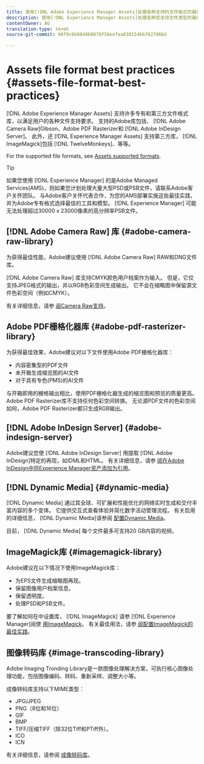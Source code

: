 ```yaml
---
title: 使用[!DNL Adobe Experience Manager Assets]处理各种支持的文件格式的最佳实践。
description: 使用[!DNL Experience Manager Assets]处理各种受支持文件类型的最佳实践。
contentOwner: AG
translation-type: tm+mt
source-git-commit: 90f9c0b60d4b0878f56eefea838154bb7627066d

---
```



# Assets file format best practices {#assets-file-format-best-practices}

[!DNL Adobe Experience Manager Assets] 支持许多专有和第三方文件格式库，以满足用户的各种文件支持要求。 支持的Adobe库包括、 [!DNL Adobe Camera Raw]Gibson、Adobe PDF Rasterizer和 [!DNL Adobe InDesign Server]。 此外，还 [!DNL Experience Manager Assets] 支持第三方库， [!DNL ImageMagick]包括 [!DNL TwelveMonkeys]、等等。

For the supported file formats, see [Assets supported formats](/help/assets/assets-formats.md).

>[!TIP]
>
>如果您使用 [!DNL Experience Manager] 的是Adobe Managed Services(AMS)，则如果您计划处理大量大型PSD或PSB文件，请联系Adobe客户关怀团队。 与Adobe客户关怀代表合作，为您的AMS部署实施这些最佳实践，并为Adobe专有格式选择最佳的工具和模型。 [!DNL Experience Manager] 可能无法处理超过30000 x 23000像素的高分辨率PSB文件。

## [!DNL Adobe Camera Raw] 库 {#adobe-camera-raw-library}

为获得最佳性能，Adobe建议使用 [!DNL Adobe Camera Raw] RAW和DNG文件库。

[!DNL Adobe Camera Raw] 库支持CMYK颜色用户档案作为输入。 但是，它仅支持JPEG格式的输出，并以RGB色彩空间生成输出。 它不会在缩略图中保留源文件色彩空间（例如CMYK）。

有关详细信息，请参 [阅Camera Raw支持](/help/assets/camera-raw.md)。

## Adobe PDF栅格化器库 {#adobe-pdf-rasterizer-library}

为获得最佳效果，Adobe建议对以下文件使用Adobe PDF栅格化器库：

* 内容密集型的PDF文件
* 未开箱生成缩览图的AI文件
* 对于具有专色(PMS)的AI文件

与开箱即用的栅格输出相比，使用PDF栅格化器生成的缩览图和预览的质量更高。 Adobe PDF Rasterizer库不支持任何色彩空间转换。 无论源PDF文件的色彩空间如何，Adobe PDF Rasterizer都只生成RGB输出。

## [!DNL Adobe InDesign Server] {#adobe-indesign-server}

Adobe建议您使 [!DNL Adobe InDesign Server] 用提取 [!DNL Adobe InDesign]特定的再现，如IDML和HTML。 有关详细信息，请参 [阅在Adobe InDesign中将Experience Manager资产添加为引用](/help/assets/managing-linked-subassets.md#refai)。

## [!DNL Dynamic Media]  {#dynamic-media}

[!DNL Dynamic Media] 通过其全球、可扩展和性能优化的网络实时生成和交付丰富内容的多个变体。 它提供交互式查看体验并简化数字活动管理流程。 有关启用的详细信息， [!DNL Dynamic Media]请参阅 [配置Dynamic Media](/help/assets/config-dynamic.md)。

目前， [!DNL Dynamic Media] 每个文件最多可支持20 GB内容的视频。

## ImageMagick库 {#imagemagick-library}

Adobe建议在以下情况下使用ImageMagick库：

* 为EPS文件生成缩略图再现。
* 保留图像用户档案信息。
* 保留透明度。
* 处理PSD和PSB文件。

要了解如何在中设置库， [!DNL ImageMagick] 请参 [!DNL Experience Manager]阅使 [用ImageMagick](/help/assets/media-handlers.md#an-example-using-imagemagick)。 有关最佳用法，请参 [阅配置ImageMagick的最佳实践](/help/assets/best-practices-for-imagemagick.md)。

## 图像转码库 {#image-transcoding-library}

Adobe Imaging Tronding Library是一款图像处理解决方案，可执行核心图像处理功能，包括图像编码、转码、重新采样、调整大小等。

成像转码库支持以下MIME类型：

* JPG/JPEG
* PNG（8位和16位）
* GIF
* BMP
* TIFF/压缩TIFF（除32位Tiff和PTiff外）。
* ICO
* ICN

有关详细信息，请参阅 [成像转码库](/help/assets/imaging-transcoding-library.md)。
